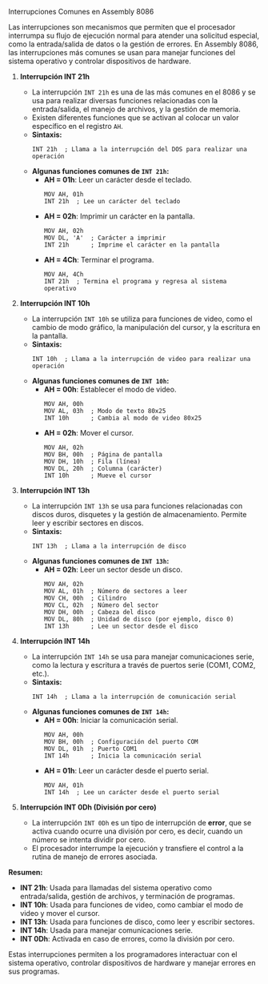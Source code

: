 Interrupciones Comunes en Assembly 8086

Las interrupciones son mecanismos que permiten que el procesador interrumpa su flujo de ejecución normal para atender una solicitud especial, como la entrada/salida de datos o la gestión de errores. En Assembly 8086, las interrupciones más comunes se usan para manejar funciones del sistema operativo y controlar dispositivos de hardware.

1. **Interrupción INT 21h**
   - La interrupción `INT 21h` es una de las más comunes en el 8086 y se usa para realizar diversas funciones relacionadas con la entrada/salida, el manejo de archivos, y la gestión de memoria.
   - Existen diferentes funciones que se activan al colocar un valor específico en el registro `AH`.
   - **Sintaxis:**
     ```assembly
     INT 21h  ; Llama a la interrupción del DOS para realizar una operación
     ```
   - **Algunas funciones comunes de `INT 21h`:**
     - **AH = 01h**: Leer un carácter desde el teclado.
       ```assembly
       MOV AH, 01h
       INT 21h  ; Lee un carácter del teclado
       ```
     - **AH = 02h**: Imprimir un carácter en la pantalla.
       ```assembly
       MOV AH, 02h
       MOV DL, 'A'  ; Carácter a imprimir
       INT 21h      ; Imprime el carácter en la pantalla
       ```
     - **AH = 4Ch**: Terminar el programa.
       ```assembly
       MOV AH, 4Ch
       INT 21h  ; Termina el programa y regresa al sistema operativo
       ```

2. **Interrupción INT 10h**
   - La interrupción `INT 10h` se utiliza para funciones de video, como el cambio de modo gráfico, la manipulación del cursor, y la escritura en la pantalla.
   - **Sintaxis:**
     ```assembly
     INT 10h  ; Llama a la interrupción de video para realizar una operación
     ```
   - **Algunas funciones comunes de `INT 10h`:**
     - **AH = 00h**: Establecer el modo de video.
       ```assembly
       MOV AH, 00h
       MOV AL, 03h  ; Modo de texto 80x25
       INT 10h      ; Cambia al modo de video 80x25
       ```
     - **AH = 02h**: Mover el cursor.
       ```assembly
       MOV AH, 02h
       MOV BH, 00h  ; Página de pantalla
       MOV DH, 10h  ; Fila (línea)
       MOV DL, 20h  ; Columna (carácter)
       INT 10h      ; Mueve el cursor
       ```

3. **Interrupción INT 13h**
   - La interrupción `INT 13h` se usa para funciones relacionadas con discos duros, disquetes y la gestión de almacenamiento. Permite leer y escribir sectores en discos.
   - **Sintaxis:**
     ```assembly
     INT 13h  ; Llama a la interrupción de disco
     ```
   - **Algunas funciones comunes de `INT 13h`:**
     - **AH = 02h**: Leer un sector desde un disco.
       ```assembly
       MOV AH, 02h
       MOV AL, 01h  ; Número de sectores a leer
       MOV CH, 00h  ; Cilindro
       MOV CL, 02h  ; Número del sector
       MOV DH, 00h  ; Cabeza del disco
       MOV DL, 80h  ; Unidad de disco (por ejemplo, disco 0)
       INT 13h      ; Lee un sector desde el disco
       ```

4. **Interrupción INT 14h**
   - La interrupción `INT 14h` se usa para manejar comunicaciones serie, como la lectura y escritura a través de puertos serie (COM1, COM2, etc.).
   - **Sintaxis:**
     ```assembly
     INT 14h  ; Llama a la interrupción de comunicación serial
     ```
   - **Algunas funciones comunes de `INT 14h`:**
     - **AH = 00h**: Iniciar la comunicación serial.
       ```assembly
       MOV AH, 00h
       MOV BH, 00h  ; Configuración del puerto COM
       MOV DL, 01h  ; Puerto COM1
       INT 14h      ; Inicia la comunicación serial
       ```
     - **AH = 01h**: Leer un carácter desde el puerto serial.
       ```assembly
       MOV AH, 01h
       INT 14h  ; Lee un carácter desde el puerto serial
       ```

5. **Interrupción INT 0Dh (División por cero)**
   - La interrupción `INT 0Dh` es un tipo de interrupción de **error**, que se activa cuando ocurre una división por cero, es decir, cuando un número se intenta dividir por cero.
   - El procesador interrumpe la ejecución y transfiere el control a la rutina de manejo de errores asociada.

**Resumen:**
- **INT 21h**: Usada para llamadas del sistema operativo como entrada/salida, gestión de archivos, y terminación de programas.
- **INT 10h**: Usada para funciones de video, como cambiar el modo de video y mover el cursor.
- **INT 13h**: Usada para funciones de disco, como leer y escribir sectores.
- **INT 14h**: Usada para manejar comunicaciones serie.
- **INT 0Dh**: Activada en caso de errores, como la división por cero.

Estas interrupciones permiten a los programadores interactuar con el sistema operativo, controlar dispositivos de hardware y manejar errores en sus programas.